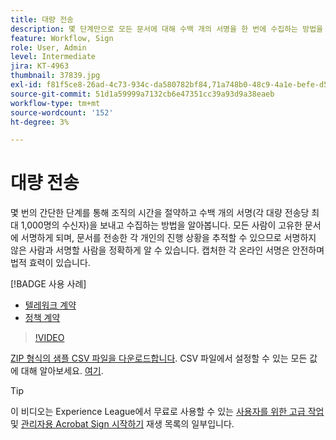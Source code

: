 ```yaml
---
title: 대량 전송
description: 몇 단계만으로 모든 문서에 대해 수백 개의 서명을 한 번에 수집하는 방법을 살펴보세요
feature: Workflow, Sign
role: User, Admin
level: Intermediate
jira: KT-4963
thumbnail: 37839.jpg
exl-id: f81f5ce8-26ad-4c73-934c-da580782bf84,71a748b0-48c9-4a1e-befe-d5f311d6c05e
source-git-commit: 51d1a59999a7132cb6e47351cc39a93d9a38eaeb
workflow-type: tm+mt
source-wordcount: '152'
ht-degree: 3%

---
```


# 대량 전송

몇 번의 간단한 단계를 통해 조직의 시간을 절약하고 수백 개의 서명(각 대량 전송당 최대 1,000명의 수신자)을 보내고 수집하는 방법을 알아봅니다. 모든 사람이 고유한 문서에 서명하게 되며, 문서를 전송한 각 개인의 진행 상황을 추적할 수 있으므로 서명하지 않은 사람과 서명할 사람을 정확하게 알 수 있습니다. 캡처한 각 온라인 서명은 안전하며 법적 효력이 있습니다.

[!BADGE 사용 사례]

* [텔레워크 계약](https://experienceleague.adobe.com/docs/document-cloud-learn/sign-learning-hub/expand/recipes/gov/usecasegovtelework.html?lang=ko)
* [정책 계약](https://experienceleague.adobe.com/docs/document-cloud-learn/sign-learning-hub/expand/recipes/com/usecasecompolicy.html?lang=ko)

>[!VIDEO](https://video.tv.adobe.com/v/33655?quality=12&learn=on&hidetitle=true)

[ZIP 형식의 샘플 CSV 파일을 다운로드합니다](../assets/sendInBulkSample.zip). CSV 파일에서 설정할 수 있는 모든 값에 대해 알아보세요. [여기](https://helpx.adobe.com/kr/sign/adv-user/send-in-bulk/send-with-csv.html).

>[!TIP]
>
>이 비디오는 Experience League에서 무료로 사용할 수 있는 [사용자를 위한 고급 작업](https://experienceleague.adobe.com/ko/playlists/acrobat-sign-perform-advanced-tasks-business-users) 및 [관리자용 Acrobat Sign 시작하기](https://experienceleague.adobe.com/ko/playlists/acrobat-sign-get-started-administrators) 재생 목록의 일부입니다.
